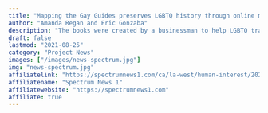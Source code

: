 ```yaml
---
title: "Mapping the Gay Guides preserves LGBTQ history through online map"
author: "Amanda Regan and Eric Gonzaba"
description: "The books were created by a businessman to help LGBTQ travelers find safe spaces nationwide to be themselves. By the '70s, Frederick’s Media Arts company was asked to create advertisements and graphics inside the books."
draft: false
lastmod: "2021-08-25"
category: "Project News"
images: ["/images/news-spectrum.jpg"]
img: "news-spectrum.jpg"
affiliatelink: "https://spectrumnews1.com/ca/la-west/human-interest/2021/08/24/mapping-the-gay-guides-preserves-lgbtq-history-through-online-map"
affiliatename: "Spectrum News 1"
affiliatewebsite: "https://spectrumnews1.com"
affiliate: true
---
```

